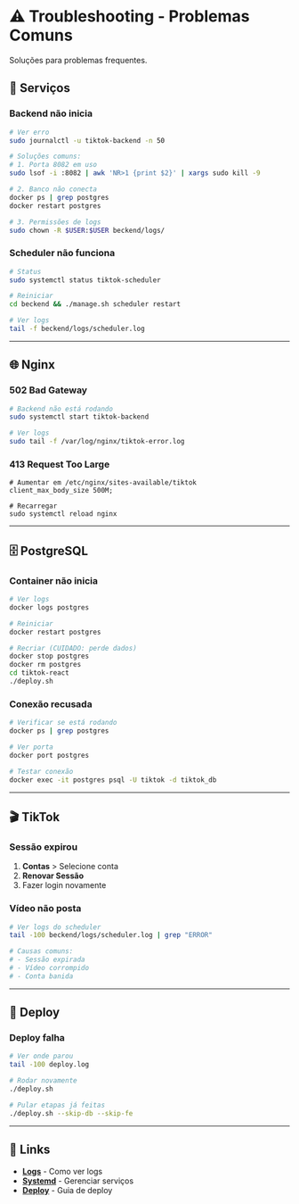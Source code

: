 # ⚠️ Troubleshooting - Problemas Comuns

Soluções para problemas frequentes.

## 🚫 Serviços

### Backend não inicia
```bash
# Ver erro
sudo journalctl -u tiktok-backend -n 50

# Soluções comuns:
# 1. Porta 8082 em uso
sudo lsof -i :8082 | awk 'NR>1 {print $2}' | xargs sudo kill -9

# 2. Banco não conecta
docker ps | grep postgres
docker restart postgres

# 3. Permissões de logs
sudo chown -R $USER:$USER beckend/logs/
```

### Scheduler não funciona
```bash
# Status
sudo systemctl status tiktok-scheduler

# Reiniciar
cd beckend && ./manage.sh scheduler restart

# Ver logs
tail -f beckend/logs/scheduler.log
```

---

## 🌐 Nginx

### 502 Bad Gateway
```bash
# Backend não está rodando
sudo systemctl start tiktok-backend

# Ver logs
sudo tail -f /var/log/nginx/tiktok-error.log
```

### 413 Request Too Large
```nginx
# Aumentar em /etc/nginx/sites-available/tiktok
client_max_body_size 500M;

# Recarregar
sudo systemctl reload nginx
```

---

## 🗄️ PostgreSQL

### Container não inicia
```bash
# Ver logs
docker logs postgres

# Reiniciar
docker restart postgres

# Recriar (CUIDADO: perde dados)
docker stop postgres
docker rm postgres
cd tiktok-react
./deploy.sh
```

### Conexão recusada
```bash
# Verificar se está rodando
docker ps | grep postgres

# Ver porta
docker port postgres

# Testar conexão
docker exec -it postgres psql -U tiktok -d tiktok_db
```

---

## 🎬 TikTok

### Sessão expirou
1. **Contas** > Selecione conta
2. **Renovar Sessão**
3. Fazer login novamente

### Vídeo não posta
```bash
# Ver logs do scheduler
tail -100 beckend/logs/scheduler.log | grep "ERROR"

# Causas comuns:
# - Sessão expirada
# - Vídeo corrompido
# - Conta banida
```

---

## 🔧 Deploy

### Deploy falha
```bash
# Ver onde parou
tail -100 deploy.log

# Rodar novamente
./deploy.sh

# Pular etapas já feitas
./deploy.sh --skip-db --skip-fe
```

---

## 🔗 Links
- **[Logs](LOGS.md)** - Como ver logs
- **[Systemd](SYSTEMD.md)** - Gerenciar serviços
- **[Deploy](DEPLOY.md)** - Guia de deploy
